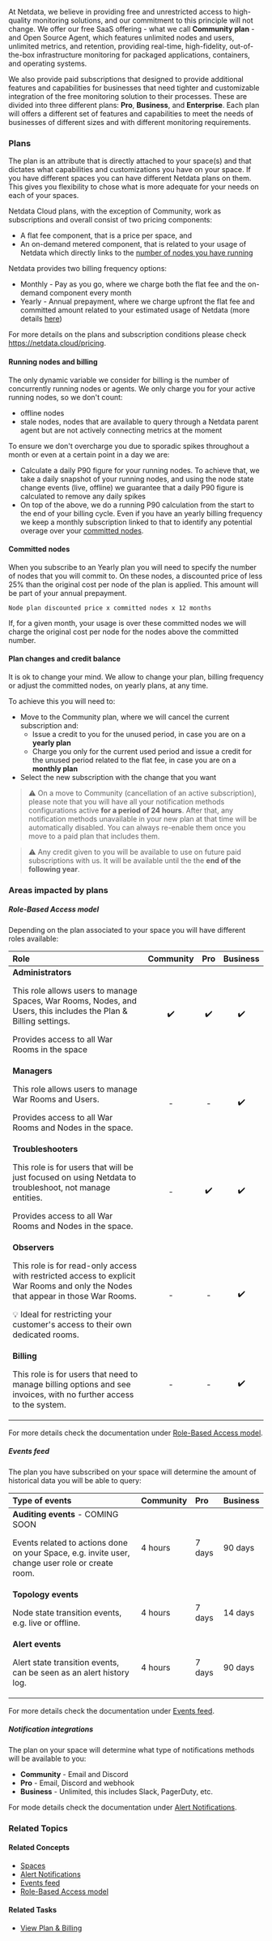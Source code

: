<!--
title: "Netdata Plans"
sidebar_label: "Netdata Plans"
custom_edit_url: "https://github.com/netdata/netdata/blob/master/docs/cloud/manage/plans.md"
sidebar_position: "1000"
learn_status: "Published"
learn_topic_type: "Concepts"
learn_rel_path: "Concepts"
learn_docs_purpose: "Explain what are Netdata Plans"
-->

At Netdata, we believe in providing free and unrestricted access to high-quality monitoring solutions, and our commitment to this principle will not change. We offer our free SaaS offering - what we call **Community plan** - and Open Source Agent, which features unlimited nodes and users, unlimited metrics, and retention, providing real-time, high-fidelity, out-of-the-box infrastructure monitoring for packaged applications, containers, and operating systems.

We also provide paid subscriptions that designed to provide additional features and capabilities for businesses that need tighter and customizable integration of the free monitoring solution to their processes. These are divided into three different plans: **Pro**, **Business**, and **Enterprise**. Each plan will offers a different set of features and capabilities to meet the needs of businesses of different sizes and with different monitoring requirements.

### Plans

The plan is an attribute that is directly attached to your space(s) and that dictates what capabilities and customizations you have on your space. If you have different spaces you can have different Netdata plans on them. This gives you flexibility to chose what is more adequate for your needs on each of your spaces.

Netdata Cloud plans, with the exception of Community, work as subscriptions and overall consist of two pricing components:
* A flat fee component, that is a price per space, and
* An on-demand metered component, that is related to your usage of Netdata which directly links to the [number of nodes you have running](#running-nodes-and-billing)

Netdata provides two billing frequency options:
* Monthly - Pay as you go, where we charge both the flat fee and the on-demand component every month
* Yearly - Annual prepayment, where we charge upfront the flat fee and committed amount related to your estimated usage of Netdata (more details [here](#committed-nodes))

For more details on the plans and subscription conditions please check https://netdata.cloud/pricing.

#### Running nodes and billing

The only dynamic variable we consider for billing is the number of concurrently running nodes or agents. We only charge you for your active running nodes, so we don't count:
* offline nodes
* stale nodes, nodes that are available to query through a Netdata parent agent but are not actively connecting metrics at the moment

To ensure we don't overcharge you due to sporadic spikes throughout a month or even at a certain point in a day we are:
* Calculate a daily P90 figure for your running nodes. To achieve that, we take a daily snapshot of your running nodes, and using the node state change events (live, offline) we guarantee that a daily P90 figure is calculated to remove any daily spikes
* On top of the above, we do a running P90 calculation from the start to the end of your billing cycle. Even if you have an yearly billing frequency we keep a monthly subscription linked to that to identify any potential overage over your [committed nodes](#committed-nodes).

#### Committed nodes

When you subscribe to an Yearly plan you will need to specify the number of nodes that you will commit to. On these nodes, a discounted price of less 25% than the original cost per node of the plan is applied. This amount will be part of your annual prepayment.

```
Node plan discounted price x committed nodes x 12 months
```

If, for a given month, your usage is over these committed nodes we will charge the original cost per node for the nodes above the committed number.

#### Plan changes and credit balance

It is ok to change your mind. We allow to change your plan, billing frequency or adjust the committed nodes, on yearly plans, at any time.

To achieve this you will need to:
* Move to the Community plan, where we will cancel the current subscription and:
   * Issue a credit to you for the unused period, in case you are on a **yearly plan**
   * Charge you only for the current used period and issue a credit for the unused period related to the flat fee, in case you are on a **monthly plan**
* Select the new subscription with the change that you want

> ⚠️ On a move to Community (cancellation of an active subscription), please note that you will have all your notification methods configurations active **for a period of 24 hours**.
>   After that, any notification methods unavailable in your new plan at that time will be automatically disabled. You can always re-enable them once you move to a paid plan that includes them.

> ⚠️ Any credit given to you will be available to use on future paid subscriptions with us. It will be available until the the **end of the following year**.

### Areas impacted by plans

##### Role-Based Access model

Depending on the plan associated to your space you will have different roles available:

| **Role** | **Community** | **Pro** | **Business** |
| :-- | :--: | :--: | :--: |
| **Administrators**<p>This role allows users to manage Spaces, War Rooms, Nodes, and Users, this includes the Plan & Billing settings.</p><p>Provides access to all War Rooms in the space</p> | :heavy_check_mark: | :heavy_check_mark: | :heavy_check_mark: |
| **Managers**<p>This role allows users to manage War Rooms and Users.</p><p>Provides access to all War Rooms and Nodes in the space.</p> | - | - | :heavy_check_mark: |
| **Troubleshooters**<p>This role is for users that will be just focused on using Netdata to troubleshoot, not manage entities.</p><p>Provides access to all War Rooms and Nodes in the space.</p> | - | :heavy_check_mark: | :heavy_check_mark: |
| **Observers**<p>This role is for read-only access with restricted access to explicit War Rooms and only the Nodes that appear in those War Rooms.</p>💡 Ideal for restricting your customer's access to their own dedicated rooms.<p></p> | - | - | :heavy_check_mark: |
| **Billing**<p>This role is for users that need to manage billing options and see invoices, with no further access to the system.</p> | - | - | :heavy_check_mark: |

For more details check the documentation under [Role-Based Access model](https://github.com/netdata/netdata/blob/master/docs/cloud/manage/role-based-access.md).

##### Events feed

The plan you have subscribed on your space will determine the amount of historical data you will be able to query:

| **Type of events** | **Community** | **Pro** | **Business** |
| :-- | :-- | :-- | :-- |
| **Auditing events** - COMING SOON<p>Events related to actions done on your Space, e.g. invite user, change user role or create room.</p>| 4 hours | 7 days | 90 days |
| **Topology events**<p>Node state transition events, e.g. live or offline.</p>| 4 hours | 7 days | 14 days |
| **Alert events**<p>Alert state transition events, can be seen as an alert history log.</p>| 4 hours | 7 days | 90 days |

For more details check the documentation under [Events feed](https://github.com/netdata/netdata/blob/master/docs/cloud/insights/events-feed.md).

##### Notification integrations

The plan on your space will determine what type of notifications methods will be available to you:
* **Community** - Email and Discord
* **Pro** - Email, Discord and webhook
* **Business** - Unlimited, this includes Slack, PagerDuty, etc.

For mode details check the documentation under [Alert Notifications](https://github.com/netdata/netdata/blob/master/docs/cloud/alerts-notifications/notifications.md).

### Related Topics

#### **Related Concepts**
- [Spaces](https://github.com/netdata/netdata/blob/master/docs/cloud/spaces.md)
- [Alert Notifications](https://github.com/netdata/netdata/blob/master/docs/cloud/alerts-notifications/notifications.md)
- [Events feed](https://github.com/netdata/netdata/blob/master/docs/cloud/insights/events-feed.md)
- [Role-Based Access model](https://github.com/netdata/netdata/blob/master/docs/cloud/manage/role-based-access.md)


#### Related Tasks
- [View Plan & Billing](https://github.com/netdata/netdata/blob/master/docs/cloud/manage/view-plan-billing.md)
